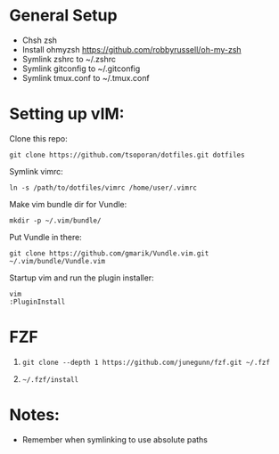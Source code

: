 General Setup
=============

- Chsh zsh
- Install ohmyzsh https://github.com/robbyrussell/oh-my-zsh
- Symlink zshrc to ~/.zshrc
- Symlink gitconfig to ~/.gitconfig
- Symlink tmux.conf to ~/.tmux.conf

Setting up vIM:
===============

Clone this repo:
```
git clone https://github.com/tsoporan/dotfiles.git dotfiles
```

Symlink vimrc:
```
ln -s /path/to/dotfiles/vimrc /home/user/.vimrc
```

Make vim bundle dir for Vundle:
```
mkdir -p ~/.vim/bundle/
```

Put Vundle in there:
```
git clone https://github.com/gmarik/Vundle.vim.git ~/.vim/bundle/Vundle.vim
```

Startup vim and run the plugin installer:
```
vim
:PluginInstall
```

FZF
===

1. ```git clone --depth 1 https://github.com/junegunn/fzf.git ~/.fzf```

2. ```~/.fzf/install```


Notes:
======

- Remember when symlinking to use absolute paths

